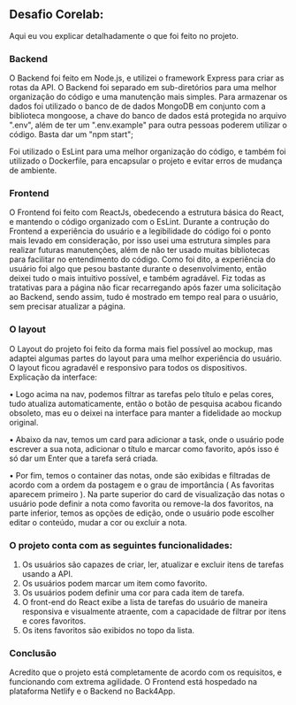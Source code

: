 ## Desafio Corelab:

Aqui eu vou explicar detalhadamente o que foi feito no projeto.

### Backend
O Backend foi feito em Node.js, e utilizei o framework Express para criar as rotas da API. O Backend foi separado em sub-diretórios para uma melhor organização do código e uma manutenção mais simples. Para armazenar os dados foi utilizado o banco de de dados MongoDB em conjunto com a biblioteca mongoose, a chave do banco de dados está protegida no arquivo ".env", além de ter um ".env.example" para outra pessoas poderem utilizar o código. Basta dar um "npm start";

Foi utilizado o EsLint para uma melhor organização do código, e também foi utilizado o Dockerfile, para encapsular o projeto e evitar erros de mudança de ambiente.

### Frontend
O Frontend foi feito com ReactJs, obedecendo a estrutura básica do React, e mantendo o código organizado com o EsLint. Durante a contrução do Frontend a experiência do usuário e a legibilidade do código foi o ponto mais levado em consideração, por isso usei uma estrutura simples para realizar futuras manutenções, além de não ter usado muitas bibliotecas para facilitar no entendimento do código. Como foi dito, a experiência do usuário foi algo que pesou bastante durante o desenvolvimento, então deixei tudo o mais intuitivo possível, e também agradável. Fiz todas as tratativas para a página não ficar recarregando após fazer uma solicitação ao Backend, sendo assim, tudo é mostrado em tempo real para o usuário, sem precisar atualizar a página.

### O layout
O Layout do projeto foi feito da forma mais fiel possível ao mockup, mas adaptei algumas partes do layout para uma melhor experiência do usuário. O layout ficou agradavél e responsivo para todos os dispositivos.
Explicação da interface:

 • Logo acima na nav, podemos filtrar as tarefas pelo título e pelas cores, tudo atualiza automaticamente, então o botão de pesquisa acabou ficando obsoleto, mas eu o deixei na interface para manter a fidelidade ao mockup original.

 • Abaixo da nav, temos um card para adicionar a task, onde o usuário pode escrever a sua nota, adicionar o título e marcar como favorito, após isso é só dar um Enter que a tarefa será criada.

 • Por fim, temos o container das notas, onde são exibidas e filtradas de acordo com a ordem da postagem e o grau de importância ( As favoritas aparecem primeiro ). Na parte superior do card de visualização das notas o usuário pode definir a nota como favorita ou remove-la dos favoritos, na parte inferior, temos as opções de edição, onde o usuário pode escolher editar o conteúdo, mudar a cor ou excluir a nota.

### O projeto conta com as seguintes funcionalidades:

1. Os usuários são capazes de criar, ler, atualizar e excluir itens de tarefas usando a API.
2. Os usuários podem marcar um item como favorito.
3. Os usuários podem definir uma cor para cada item de tarefa.
4. O front-end do React exibe a lista de tarefas do usuário de maneira responsiva e visualmente atraente, com a capacidade de filtrar por itens e cores favoritos.
5. Os itens favoritos são exibidos no topo da lista.

### Conclusão

Acredito que o projeto está completamente de acordo com os requisitos, e funcionando com extrema agilidade. O Frontend está hospedado na plataforma Netlify e o Backend no Back4App.
